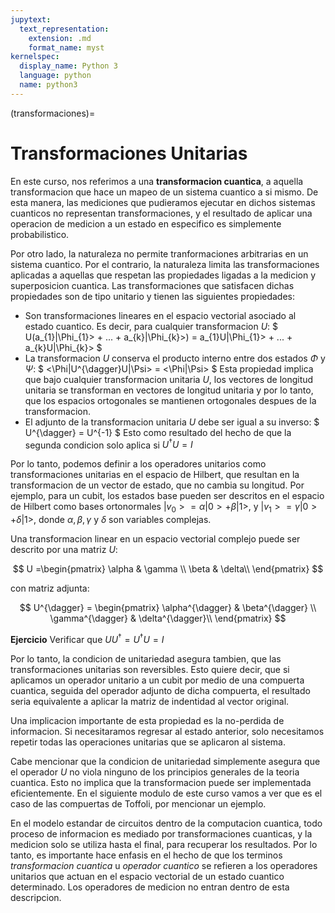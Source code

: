 ```yaml
---
jupytext:
  text_representation:
    extension: .md
    format_name: myst
kernelspec:
  display_name: Python 3
  language: python
  name: python3
---
```


(transformaciones)=

# Transformaciones Unitarias

En este curso, nos referimos a una **transformacion cuantica**, a aquella transformacion que hace un mapeo de un sistema cuantico a si mismo. De esta manera, las mediciones que pudieramos ejecutar en dichos sistemas cuanticos no representan transformaciones, y el resultado de aplicar una operacion de medicion a un estado en especifico es simplemente probabilistico.

Por otro lado, la naturaleza no permite tranformaciones arbitrarias en un sistema cuantico. Por el contrario, la naturaleza limita las transformaciones aplicadas a aquellas que respetan las propiedades ligadas a la medicion y superposicion cuantica. Las transformaciones que satisfacen dichas propiedades son de tipo unitario y tienen las siguientes propiedades:


- Son transformaciones lineares en el espacio vectorial asociado al estado cuantico. Es decir, para cualquier transformacion *U*:
    $
        U(a_{1}|\Phi_{1}> + ... + a_{k}|\Phi_{k}>) = a_{1}U|\Phi_{1}> + ... + a_{k}U|\Phi_{k}>
    $
- La transformacion *U* conserva el producto interno entre dos estados $\Phi$ y $\Psi$:
    $
        <\Phi|U^{\dagger}U|\Psi> = <\Phi|\Psi>
    $
Esta propiedad implica que bajo cualquier transformacion unitaria *U*, los vectores de longitud unitaria se transforman en vectores de longitud unitaria y por lo tanto, que los espacios ortogonales se mantienen ortogonales despues de la transformacion.
- El adjunto de la transformacion unitaria $U$ debe ser igual a su inverso:
    $
        U^{\dagger} = U^{-1}
    $
Esto como resultado del hecho de que la segunda condicion solo aplica si $U^{\dagger}U = I$

Por lo tanto, podemos definir a los operadores unitarios como transformaciones unitarias en el espacio de Hilbert, que resultan en la transformacion de un vector de estado, que no cambia su longitud. Por ejemplo, para un cubit, los estados base pueden ser descritos en el espacio de Hilbert como bases ortonormales $|v_{0}> = \alpha|0> + \beta|1>$, y $|v_{1}> = \gamma|0> + \delta|1>$, donde $\alpha, \beta, \gamma$ y $\delta$ son variables complejas.

Una transformacion linear en un espacio vectorial complejo puede ser descrito por una matriz *U*:

$$
    U =\begin{pmatrix}
    \alpha & \gamma \\
    \beta & \delta\\
    \end{pmatrix}
$$

con matriz adjunta:

$$
    U^{\dagger} = \begin{pmatrix}
    \alpha^{\dagger} & \beta^{\dagger} \\
    \gamma^{\dagger} & \delta^{\dagger}\\
    \end{pmatrix}
$$

**Ejercicio**
Verificar que $UU^{\dagger} = U^{\dagger}U = I$

Por lo tanto, la condicion de unitariedad asegura tambien, que las transformaciones unitarias son reversibles. Esto quiere decir, que si aplicamos un operador unitario a un cubit por medio de una compuerta cuantica, seguida del operador adjunto de dicha compuerta, el resultado seria equivalente a aplicar la matriz de indentidad al vector original.

Una implicacion importante de esta propiedad es la no-perdida de informacion. Si necesitaramos regresar al estado anterior, solo necesitamos repetir todas las operaciones unitarias que se aplicaron al sistema.

Cabe mencionar que la condicion de unitariedad simplemente asegura que el operador $U$ no viola ninguno de los principios generales de la teoria cuantica. Esto no implica que la transformacion puede ser implementada eficientemente. En el siguiente modulo de este curso vamos a ver que es el caso de las compuertas de Toffoli, por mencionar un ejemplo.

En el modelo estandar de circuitos dentro de la computacion cuantica, todo proceso de informacion es mediado por transformaciones cuanticas, y la medicion solo se utiliza hasta el final, para recuperar los resultados. Por lo tanto, es importante hace enfasis en el hecho de que los terminos *transformacion cuantica* u *operador cuantico* se refieren a los operadores unitarios que actuan en el espacio vectorial de un estado cuantico determinado. Los operadores de medicion no entran dentro de esta descripcion.